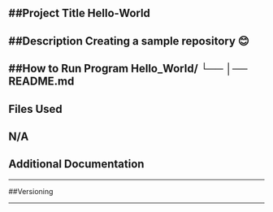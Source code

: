 ##Project Title
Hello-World
----------------------
##Description
Creating a sample repository 😊
----------------------
##How to Run Program
Hello_World/
└── 
    │── README.md
----------------------
## Files Used 
N/A
----------------------
## Additional Documentation

----------------------
##Versioning

----------------------

   




